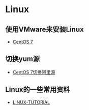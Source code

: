 # Linux
## 使用VMware来安装Linux
- [CentOS 7](https://blog.csdn.net/m0_50519965/article/details/116175873) 
## 切换yum源
- [CentOS 7切换阿里源](https://blog.csdn.net/liulihui1988/article/details/128687389)
## Linux的一些常用资料
- [LINUX-TUTORIAL](https://dunwu.github.io/linux-tutorial/)
